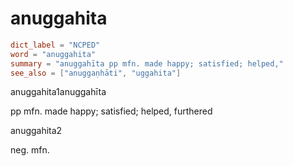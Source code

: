 # anuggahita

``` toml
dict_label = "NCPED"
word = "anuggahita"
summary = "anuggahīta pp mfn. made happy; satisfied; helped,"
see_also = ["anuggaṇhāti", "uggahita"]
```

anuggahita1anuggahīta

pp mfn. made happy; satisfied; helped, furthered

anuggahita2

neg. mfn.

